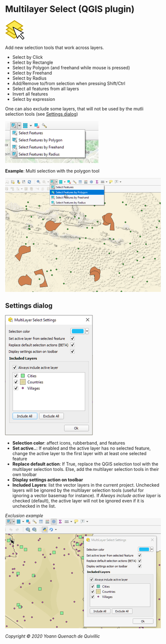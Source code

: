Multilayer Select (QGIS plugin)
===
![Icon](./icon.png)

Add new selection tools that work across layers.

- Select by Click
- Select by Rectangle
- Select by Polygon (and freehand while mouse is pressed)
- Select by Freehand
- Select by Radius
- Add/Remove to/from selection when pressing Shift/Ctrl
- Select all features from all layers
- Invert all features
- Select by expression

One can also exclude some layers, that will not be used by the mutli selection tools (see [Settings dialog](#settings))

![Toolbar](./docs/toolbar.png)

**Example**: Multi selection with the polygon tool

![PolygonTool](./docs/polygon.gif)

Settings dialog<a name="settings"></a>
---

 ![Settings dialog](./docs/settings_dialog.png)
 - **Selection color**: affect icons, rubberband, and features
 - **Set active..**: If enabled and the active layer has no selected feature, change the active layer to the first layer with at least one selected feature
 - **Replace default action**: If True, replace the QGIS selection tool with the multilayer selection tools. Else, add the  multilayer selection tools in their own toolbar
 - **Display settings action on toolbar**
 - **Included Layers**: list the vector layers in the current project. Unchecked layers will be ignored by the multilayer selection tools (useful for ignoring a vector basemap for instance). If  *Always include active layer* is checked (default), the active layer will not be ignored even if it is unchecked in the list.

*Exclusion example*
![Exlusion Exmaple](./docs/exclusion.gif)

*Copyright © 2020 Yoann Quenach de Quivillic*


